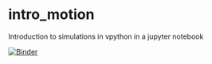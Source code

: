 # intro_motion
Introduction to simulations in vpython in a jupyter notebook

[![Binder](https://mybinder.org/badge_logo.svg)](https://mybinder.org/v2/gh/kirtimaan/intro_motion/HEAD?filepath=intro.ipynb)
